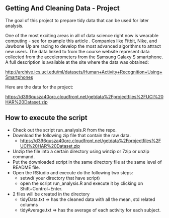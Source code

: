 ## Getting And Cleaning Data - Project

The goal of this project to prepare tidy data that can be used for later analysis. 

One of the most exciting areas in all of data science right now is wearable computing - see for example this article . Companies like Fitbit, Nike, and Jawbone Up are racing to develop the most advanced algorithms to attract new users. The data linked to from the course website represent data collected from the accelerometers from the Samsung Galaxy S smartphone. A full description is available at the site where the data was obtained:

http://archive.ics.uci.edu/ml/datasets/Human+Activity+Recognition+Using+Smartphones

Here are the data for the project:

https://d396qusza40orc.cloudfront.net/getdata%2Fprojectfiles%2FUCI%20HAR%20Dataset.zip

## How to execute the script

* Check out the script run_analysis.R from the repo.
* Download the following zip file that contain the raw data.
  * https://d396qusza40orc.cloudfront.net/getdata%2Fprojectfiles%2FUCI%20HAR%20Dataset.zip
* Unzip the file into a certain directory using winzip or 7zip or unzip command.
* Put the downloaded script in the same directory file at the same level of README file.
* Open the RStudio and execute do the following two steps:
  * setwd( your directory that have script)
  * open the script run_analysis.R and execute it by clicking on Shift+Control+Enter.
* 2 files will be created in the directory
  * tidyData.txt => has the cleaned data with all the mean, std related columns
  * tidyAverage.txt => has the average of each activity for each subject.

